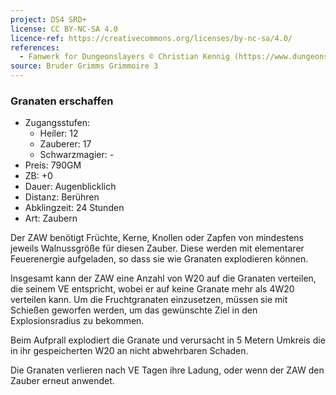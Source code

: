 ```yaml
---
project: DS4 SRD+
license: CC BY-NC-SA 4.0
licence-ref: https://creativecommons.org/licenses/by-nc-sa/4.0/
references: 
  - Fanwerk for Dungeonslayers © Christian Kennig (https://www.dungeonslayers.net/)
source: Bruder Grimms Grimmoire 3
---
```


### Granaten erschaffen

- Zugangsstufen:
  - Heiler: 12
  - Zauberer: 17
  - Schwarzmagier: -
- Preis: 790GM
- ZB: +0
- Dauer: Augenblicklich
- Distanz: Berühren
- Abklingzeit: 24 Stunden
- Art: Zaubern

Der ZAW benötigt Früchte, Kerne, Knollen oder Zapfen von mindestens jeweils Walnussgröße für diesen Zauber. Diese werden mit elementarer Feuerenergie aufgeladen, so dass sie wie Granaten explodieren können.

Insgesamt kann der ZAW eine Anzahl von W20 auf die Granaten verteilen, die seinem VE entspricht, wobei er auf keine Granate mehr als 4W20 verteilen kann. Um die Fruchtgranaten einzusetzen, müssen sie mit Schießen geworfen werden, um das gewünschte Ziel in den Explosionsradius zu bekommen.

Beim Aufprall explodiert die Granate und verursacht in 5 Metern Umkreis die in ihr gespeicherten W20 an nicht abwehrbaren Schaden.

Die Granaten verlieren nach VE Tagen ihre Ladung, oder wenn der ZAW den Zauber erneut anwendet.

